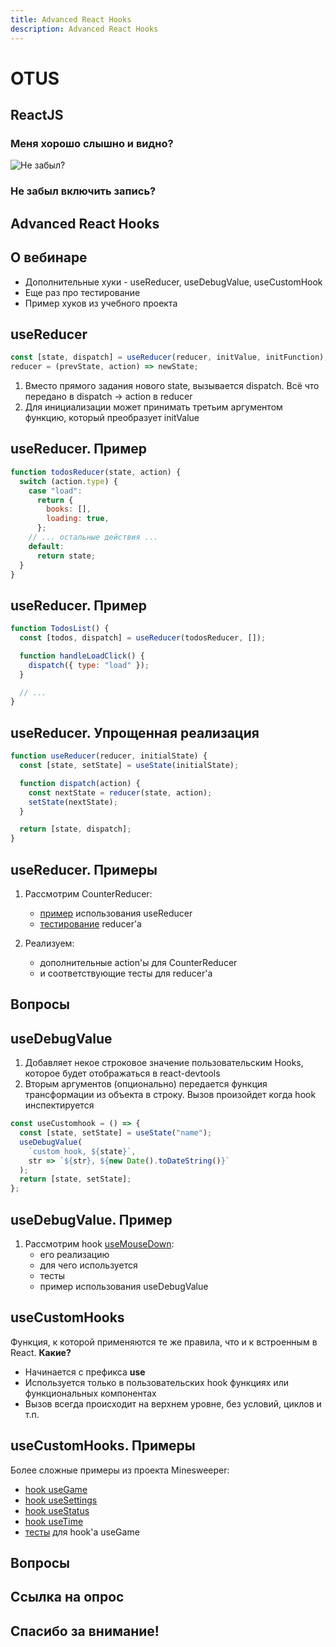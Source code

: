 ```yaml
---
title: Advanced React Hooks
description: Advanced React Hooks
---
```


# OTUS

## ReactJS

<!--v-->

### Меня хорошо слышно и видно?

![Не забыл?](https://www.meme-arsenal.com/memes/1bc94af1680d8ec9c2053b076d5f7990.jpg)

### Не забыл включить запись?

<!--v-->

## Advanced React Hooks

<!--v-->

## О вебинаре

- Дополнительные хуки - useReducer, useDebugValue, useCustomHook
- Еще раз про тестирование
- Пример хуков из учебного проекта


<!--v-->

## useReducer

```js
const [state, dispatch] = useReducer(reducer, initValue, initFunction);
reducer = (prevState, action) => newState;
```
1. Вместо прямого задания нового state, вызывается dispatch. Всё что передано в dispatch -> action в reducer
2. Для инициализации может принимать третьим аргументом функцию, который преобразует initValue

<!--v-->

## useReducer. Пример

```js
function todosReducer(state, action) {
  switch (action.type) {
    case "load":
      return {
        books: [],
        loading: true,
      };
    // ... остальные действия ...
    default:
      return state;
  }
}
```

<!--v-->

## useReducer. Пример

```js
function TodosList() {
  const [todos, dispatch] = useReducer(todosReducer, []);

  function handleLoadClick() {
    dispatch({ type: "load" });
  }

  // ...
}
```

<!--v-->

## useReducer. Упрощенная реализация

```js
function useReducer(reducer, initialState) {
  const [state, setState] = useState(initialState);

  function dispatch(action) {
    const nextState = reducer(state, action);
    setState(nextState);
  }

  return [state, dispatch];
}
```

<!--v-->

## useReducer. Примеры

1. Рассмотрим CounterReducer:
   - [пример](https://github.com/nickovchinnikov/react-js-tutorial/blob/ce3a3fe6fb565377beb6a06041e49531f47ceb78/lessons/module2/7_ReactHooks/CounterReducer.tsx) использования useReducer
   - [тестирование](https://github.com/nickovchinnikov/react-js-tutorial/blob/ce3a3fe6fb565377beb6a06041e49531f47ceb78/lessons/module2/7_ReactHooks/CounterReducer.test.tsx) reducer'а

2. Реализуем:
   - дополнительные action'ы для CounterReducer
   - и соответствующие тесты для reducer'а

<!--v-->

## Вопросы

<!--v-->

## useDebugValue

1. Добавляет некое строковое значение пользовательским Hooks, которое будет отображаться в react-devtools
2. Вторым аргументов (опционально) передается функция трансформации из объекта в строку. Вызов произойдет когда hook инспектируется

```js
const useCustomhook = () => {
  const [state, setState] = useState("name");
  useDebugValue(
    `custom hook, ${state}`,
    str => `${str}, ${new Date().toDateString()}`
  );
  return [state, setState];
};
```

<!--v-->

## useDebugValue. Пример
1. Рассмотрим hook [useMouseDown](https://github.com/nickovchinnikov/minesweeper/blob/2ad019ff5be521f4e42f0793f69437f31a5a3555/src/components/hooks/useMouseDown.ts):
   - его реализацию
   - для чего используется
   - тесты
   - пример использования useDebugValue

<!--v-->

## useCustomHooks

Функция, к которой применяются те же правила, что и к встроенным в React. **Какие?**
- Начинается с префикса **use**
- Используется только в пользовательских hook функциях или функциональных компонентах
- Вызов всегда происходит на верхнем уровне, без условий, циклов и т.п.

<!--v-->

## useCustomHooks. Примеры
Более сложные примеры из проекта Minesweeper:
- [hook useGame](https://github.com/nickovchinnikov/minesweeper/blob/2ad019ff5be521f4e42f0793f69437f31a5a3555/src/modules/GameWithHooks/useGame.ts)
- [hook useSettings](https://github.com/nickovchinnikov/minesweeper/blob/2ad019ff5be521f4e42f0793f69437f31a5a3555/src/modules/GameWithHooks/useSettings.ts)
- [hook useStatus](https://github.com/nickovchinnikov/minesweeper/blob/2ad019ff5be521f4e42f0793f69437f31a5a3555/src/modules/GameWithHooks/useStatus.ts)
- [hook useTime](https://github.com/nickovchinnikov/minesweeper/blob/2ad019ff5be521f4e42f0793f69437f31a5a3555/src/modules/GameWithHooks/useTime.ts)
- [тесты](https://github.com/nickovchinnikov/minesweeper/blob/2ad019ff5be521f4e42f0793f69437f31a5a3555/src/modules/GameWithHooks/useGame.test.ts) для hook'а useGame

<!--v-->

## Вопросы

<!--v-->

## Ссылка на опрос

<!--v-->

## Спасибо за внимание!
